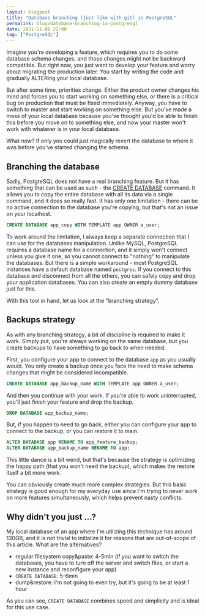 ```yaml
---
layout: blogpost
title: "Database branching (just like with git) in PostgreSQL"
permalink: blog/database-branching-in-postgresql
date: 2021-11-08 22:00
tag: ["PostgreSQL"]
---
```


Imagine you're developing a feature, which requires you to do some database schema changes, and those changes might not be backward compatible.
But right now, you just want to develop your feature and worry about migrating the production later. You start by writing the code and gradually ALTERing your local database.

But after some time, priorities change. Either the product owner changes his mind and forces you to start working on something else, or there is a critical bug on production that
must be fixed immediately. Anyway, you have to switch to master and start working on something else. But you've made a mess of your local database because you've thought you'd be
able to finish this before you move on to something else, and now your master won't work with whatever is in your local database.

What now? If only you could just magically revert the database to where it was before you've started changing the schema.

<!--more-->
## Branching the database

Sadly, PostgreSQL does not have a real branching feature. But it has something that can be used as such -
the [CREATE DATABASE](https://www.postgresql.org/docs/13/sql-createdatabase.html) command. It allows you to copy the entire database with all its data via a single command, and it
does so really fast. It has only one limitation - there can be no active connection to the database you're copying, but that's not an issue on your localhost.

~~~sql
CREATE DATABASE app_copy WITH TEMPLATE app OWNER a_user;
~~~

To work around the limitation, I always keep a separate connection that I can use for the databases manipulation. Unlike MySQL, PostgreSQL requires a database name for a
connection, and it simply won't connect unless you give it one, so you cannot connect to "nothing" to manipulate the databases. But there is a simple workaround - most PostgreSQL
instances have a default database named `postgres`. If you connect to this database and disconnect from all the others, you can safely copy and drop your application databases. You
can also create an empty dummy database just for this.

With this tool in hand, let us look at the "branching strategy".

## Backups strategy

As with any branching strategy, a bit of discipline is required to make it work. Simply put, you're always working on the same database, but you create backups to have something to
go back to when needed.

First, you configure your app to connect to the database `app` as you usually would. You only create a backup once you face the need to make schema changes that might be considered
incompatible.

~~~sql
CREATE DATABASE app_backup_name WITH TEMPLATE app OWNER a_user;
~~~

And then you continue with your work. If you're able to work uninterrupted, you'll just finish your feature and drop the backup.

~~~sql
DROP DATABASE app_backup_name;
~~~

But, if you happen to need to go back, either you can configure your app to connect to the backup, or you can restore it to main.

~~~sql
ALTER DATABASE app RENAME TO app_feature_backup;
ALTER DATABASE app_backup_name RENAME TO app;
~~~

This little dance is a bit weird, but that's because the strategy is optimizing the happy path (that you won't need the backup), which makes the restore itself a bit more work.

You can obviously create much more complex strategies. But this basic strategy is good enough for my everyday use since I'm trying to never work on more features simultaneously,
which helps prevent nasty conflicts.

## Why didn't you just ...?

My local database of an app where I'm utilizing this technique has around 130GB, and it is not trivial to initialize it for reasons that are out-of-scope of this article.
What are the alternatives?

* regular filesystem copy&paste: 4-5min (if you want to switch the databases, you have to turn off the server and switch files, or start a new instance and reconfigure your app)
* `CREATE DATABASE`: 5-6min
* dump&restore: I'm not going to even try, but it's going to be at least 1 hour

As you can see, `CREATE DATABASE` combines speed and simplicity and is ideal for this use case.
